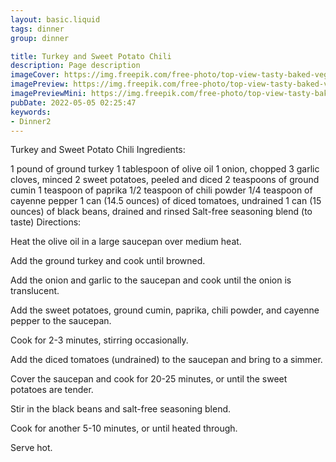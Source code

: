 ```yaml
---
layout: basic.liquid
tags: dinner
group: dinner

title: Turkey and Sweet Potato Chili
description: Page description
imageCover: https://img.freepik.com/free-photo/top-view-tasty-baked-vegetables-with-egg-meal-seasonings-dark-background-meal-oven-cooking-bake-vegetable-color_140725-80687.jpg?w=740&t=st=1677099128~exp=1677099728~hmac=6ec67f10488bab81ac02777ae78e4100c7f0f5c14368e02180f75663b0e8800b
imagePreview: https://img.freepik.com/free-photo/top-view-tasty-baked-vegetables-with-egg-meal-seasonings-dark-background-meal-oven-cooking-bake-vegetable-color_140725-80687.jpg?w=740&t=st=1677099128~exp=1677099728~hmac=6ec67f10488bab81ac02777ae78e4100c7f0f5c14368e02180f75663b0e8800b
imagePreviewMini: https://img.freepik.com/free-photo/top-view-tasty-baked-vegetables-with-egg-meal-seasonings-dark-background-meal-oven-cooking-bake-vegetable-color_140725-80687.jpg?w=740&t=st=1677099128~exp=1677099728~hmac=6ec67f10488bab81ac02777ae78e4100c7f0f5c14368e02180f75663b0e8800b
pubDate: 2022-05-05 02:25:47
keywords:
- Dinner2
---
```


Turkey and Sweet Potato Chili
Ingredients:

1 pound of ground turkey
1 tablespoon of olive oil
1 onion, chopped
3 garlic cloves, minced
2 sweet potatoes, peeled and diced
2 teaspoons of ground cumin
1 teaspoon of paprika
1/2 teaspoon of chili powder
1/4 teaspoon of cayenne pepper
1 can (14.5 ounces) of diced tomatoes, undrained
1 can (15 ounces) of black beans, drained and rinsed
Salt-free seasoning blend (to taste)
Directions:

Heat the olive oil in a large saucepan over medium heat.

Add the ground turkey and cook until browned.

Add the onion and garlic to the saucepan and cook until the onion is translucent.

Add the sweet potatoes, ground cumin, paprika, chili powder, and cayenne pepper to the saucepan.

Cook for 2-3 minutes, stirring occasionally.

Add the diced tomatoes (undrained) to the saucepan and bring to a simmer.

Cover the saucepan and cook for 20-25 minutes, or until the sweet potatoes are tender.

Stir in the black beans and salt-free seasoning blend.

Cook for another 5-10 minutes, or until heated through.

Serve hot.


